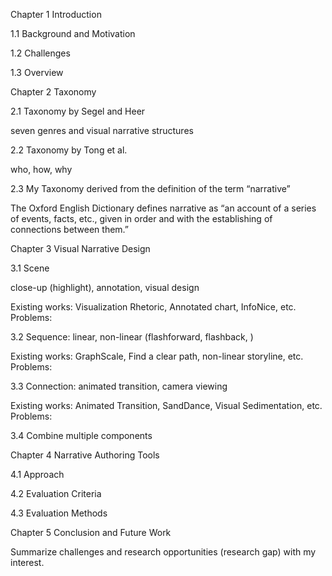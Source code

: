 Chapter 1 Introduction

1.1 Background and Motivation

1.2 Challenges

1.3 Overview

Chapter 2 Taxonomy

2.1 Taxonomy by Segel and Heer

seven genres and visual narrative structures

2.2 Taxonomy by Tong et al.

who, how, why

2.3 My Taxonomy derived from the definition of the term “narrative”

The Oxford English Dictionary defines narrative as “an account of a series of events, facts, etc., given in order and with the establishing of connections between them.”

Chapter 3 Visual Narrative Design

3.1 Scene

close-up (highlight), annotation, visual design

Existing works: Visualization Rhetoric, Annotated chart, InfoNice, etc.
Problems:

3.2 Sequence: linear, non-linear (flashforward, flashback, )

Existing works:    GraphScale, Find a clear path, non-linear storyline, etc.
Problems:

3.3 Connection: animated transition, camera viewing

Existing works:    Animated Transition, SandDance, Visual Sedimentation, etc.
Problems:

3.4 Combine multiple components


Chapter 4 Narrative Authoring Tools

4.1 Approach

4.2 Evaluation Criteria

4.3 Evaluation Methods

Chapter 5 Conclusion and Future Work

Summarize challenges and research opportunities (research gap) with my interest.
